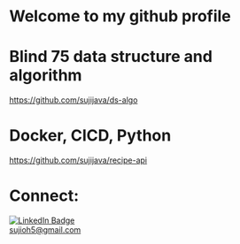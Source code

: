 # Welcome to my github profile #

# Blind 75 data structure and algorithm 
https://github.com/sujijava/ds-algo

# Docker, CICD, Python 
https://github.com/sujijava/recipe-api

# Connect:

[![LinkedIn Badge](https://img.shields.io/badge/LinkedIn-Profile-informational?style=flat&logo=linkedin&logoColor=white&color=0D76A8)](https://www.linkedin.com/in/sujioh)
<br>
sujioh5@gmail.com

